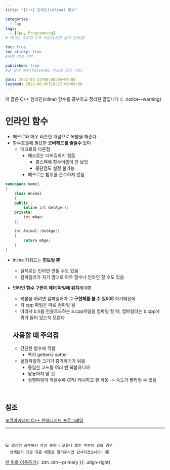 ```yaml
---
title: "[C++] 인라인(inline) 함수" 

categories:
  - Cpp
tags:
  - [Cpp, Programming]
# 태그는 무조건 2개 이상(1개면 글이 안보임)

toc: true
toc_sticky: true
#목차 생성 여부

published: true
#글 공개 여부(false해도 주소로 접근 가능)

date: 2022-05-22T00:00:00+09:00
lastmod: 2022-06-06T10:27:00+09:00
---
```


이 글은 C++ 인라인(inline) 함수를 공부하고 정리한 글입니다
{: .notice--warning}

# 인라인 함수
- 매크로와 매우 비슷한 개념으로 복붙을 해준다
- 함수호출에 필요한 **오버헤드를 줄일수** 있다
  - 매크로와 다른점
    - 매크로는 디버깅하기 힘듬
      - 콜스택에 함수이름이 안 보임
      - 중단점도 설정 불가능
    - 매크로는 범위를 준수하지 않음

```cpp
namespace name1
{
    class Animal
    {
    public :
        inline int GetAge();
    private:
        int mAge;
    };

    int Animal::GetAge()
    {
        return mAge;
    }
}
```

- inline 키워드는 **힌트일 뿐**
  - 실제로는 인라인 안될 수도 있음
  - 컴파일러가 자기 맘대로 아무 함수나 인라인 할 수도 있음
- **인라인 함수 구현이 헤더 파일에 위치**해야함
  - 복붙을 하려면 컴파일러가 **그 구현체를 볼 수 있어야** 하기때문에
  - 각 cpp 파일은 따로 컴파일 됨
  - 따라서 b.h를 인클루드하는 a.cpp파일을 컴파일 할 때, 컴파일러는 b.cpp에 뭐가 들어 있는지 모른다

  ## 사용할 때 주의점
  - 간단한 함수에 적합
    - 특히 getter나 setter
  - 실행파일의 크기가 증가하기가 쉬움
    - 동일한 코드를 여러 번 복붙하니까
    - 남용하지 말 것
    - 실행파일이 작을수록 CPU 캐시하고 잘 작동 -> 속도가 빨라질 수 있음
  
<br>

## 참조
[포큐아카데미 C++ 언매니지드 프로그래밍](https://pocu-ko.teachable.com/p/comp3200)

***
<br>

    💻 열심히 공부해서 작성 중이니 오류나 틀린 부분이 있을 경우 
      언제든지 댓글 혹은 메일로 알려주시면 감사하겠습니다! 😸

[맨 위로 이동하기](#){: .btn .btn--primary }{: .align-right}